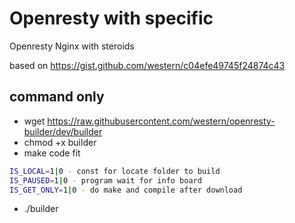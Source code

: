# Openresty with specific

Openresty Nginx with steroids

based on https://gist.github.com/western/c04efe49745f24874c43

## command only

* wget https://raw.githubusercontent.com/western/openresty-builder/dev/builder
* chmod +x builder
* make code fit
```bash
IS_LOCAL=1|0 - const for locate folder to build
IS_PAUSED=1|0 - program wait for info board
IS_GET_ONLY=1|0 - do make and compile after download
```
* ./builder
